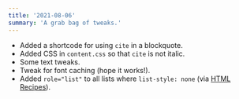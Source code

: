 ```yaml
---
title: '2021-08-06'
summary: 'A grab bag of tweaks.'
---
```


* Added a shortcode for using ```cite``` in a blockquote.
* Added CSS in ```content.css``` so that ```cite``` is not italic.
* Some text tweaks.
* Tweak for font caching (hope it works!).
* Added ```role="list"``` to all lists where ```list-style: none``` (via [HTML Recipes](https://htmlrecipes.dev/#navigation-links)).
